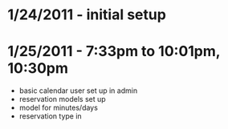 # 1/24/2011 - initial setup

# 1/25/2011 - 7:33pm to 10:01pm, 10:30pm
* basic calendar user set up in admin 
* reservation models set up
* model for minutes/days
* reservation type in